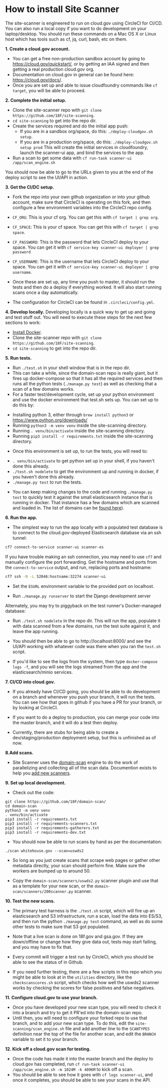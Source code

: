 # How to install Site Scanner

The site-scanner is engineered to run on cloud.gov using CircleCI for CI/CD.
You can also run a local copy if you want to do development on your laptop/desktop.
You should run these commands on a Mac OS X or Linux host which has tools such as cf, jq, curl, bash, etc on them.

**1. Create a cloud.gov account.**

- You can get a free non-production sandbox account by going to https://cloud.gov/quickstart/,
or by getting an IAA signed and then getting a real production cloud.gov org.
- Documentation on cloud.gov in general can be found here:  https://cloud.gov/docs/.
- Once you are set up and able to issue cloudfoundry commands like `cf target`, you will be able to proceed.

**2. Complete the initial setup.**

- Clone the site-scanner repo with `git clone https://github.com/18F/site-scanning`.
- `cd site-scanning` to get into the repo dir.
- Create the services required and do the initial app push:
	- If you are in a sandbox org/space, do this: `./deploy-cloudgov.sh setup`.
	- If you are in a production org/space, do this: `./deploy-cloudgov.sh setup prod`
  This will create the initial services in cloudfoundry, launch the scanner-ui app,
  and bind the services to the app.
- Run a scan to get some data with `cf run-task scanner-ui /app/scan_engine.sh`

You should now be able to go to the URLs given to you at the end of the deploy script
to see the UI/API in action.

**3. Get the CI/DC setup.**

- Fork the repo into your own github organization or into your github account, make sure that CircleCI is operating on this fork, and then configure a few environment variables into the CircleCI repo config.
- `CF_ORG`: This is your cf org.  You can get this with `cf target | grep org`.
- `CF_SPACE`:  This is your cf space.  You can get this with `cf target | grep space`.
- `CF_PASSWORD`:  This is the password that lets CircleCI deploy to your space.
	You can get it with `cf service-key scanner-ui deployer | grep password`
- `CF_USERNAME`:  This is the username that lets CircleCI deploy
	to your space.  You can get it with `cf service-key scanner-ui deployer | grep username`.

- Once these are set up, any time you push to master, it should run the tests and then
do a deploy if everything worked.  It will also start running scans once a day
automatically.
- The configuration for CircleCI can be found in `.circleci/config.yml`.

**4. Develop locally.**
Developing locally is a quick way to get up and going and test stuff out.
You will need to execute these steps for the next
few sections to work:

- [Install Docker](https://docs.docker.com/install/).
- Clone the site-scanner repo with `git clone https://github.com/18F/site-scanning`.
- `cd site-scanning` to get into the repo dir.

**5. Run tests.**

- Run `./test.sh` in your shell window that is in the repo dir.
- This can take a while, since the domain-scan repo is really giant, but it fires up
docker-compose so that it has all the required services and then runs all the python
tests (`./manage.py test`) as well as checking that a scan of a few domains works.
- For a faster test/development cycle, set up your python environment
and use the docker environment that test.sh sets up.  You can set up to do this by:
* Installing python 3, either through `brew install python3` or https://www.python.org/downloads/
* Running `python3 -m venv venv` inside the site-scanning directory.
* Running `. venv/bin/activate` inside the site-scanning directory.
* Running `pip3 install -r requirements.txt` inside the site-scanning directory.

- Once this environment is set up, to run the tests, you will need to:
* `. venv/bin/activate` to get python set up in your shell, if you haven't done this already.
* `./test.sh nodelete` to get the environment up and running in docker, if you haven't done this already.
* `./manage.py test` to run the tests.

- You can keep making changes to the code and running `./manage.py test` to quickly
test it against the small elasticsearch instance that is running in docker.
That instance has a few domains which are scanned and loaded in.  The list of
domains can be [found here](composetest.sh)).

**6. Run the app.**

- The simplest way to run the app locally with a populated test database is to
connect to the cloud.gov-deployed Elasticsearch database via an ssh tunnel:

```bash
cf7 connect-to-service scanner-ui scanner-es
```

If you have trouble making an ssh connection, you may need to use `cf7` and
manually configure the port forwarding. Get the hostname and ports from the
`connect-to-service` output, and run, replacing ports and hostname:

```bash
cf7 ssh -N -L 52046:hostname:32274 scanner-ui
```

- Set the `ESURL` environment variable to the provided port on localhost.

- Run `./manage.py runserver` to start the Django development server

Alternately, you may try to piggyback on the test runner's Docker-managed
database:

- Run `./test.sh nodelete` in the repo dir.  This will run the app, populate
it with data scanned from a few domains, run the test suite against it,
and leave the app running.

- You should then be able to go to http://localhost:8000/ and see the UI/API
working with whatever code was there when you ran the `test.sh` script.

- If you'd like to see the logs from the system, then type `docker-compose logs -f`,
and you will see the logs streamed from the app and the elasticsearch/minio
services.

**7. CI/CD into cloud.gov.**

- If you already have CI/CD going, you should be able to do development on a branch
and whenever you push your branch, it will run the tests.  You can see how that goes
in github if you have a PR for your branch, or by looking at CircleCI.

- If you want to do a deploy to production, you can merge your code into the master
branch, and it will do a test then deploy.

- Currently, there are stubs for being able to create a dev/staging/production deployment
setup, but this is unfinished as of now.

**8.Add scans.**

- Site Scanner uses the [domain-scan](https://github.com/18F/domain-scan) engine
to do the work of parallelizing and collecting all of the scan data. Documention exists to help you [add new scanners](https://github.com/18F/domain-scan#developing-new-scanners).

**9. Set up local development.**
- Check out the code:
```
git clone https://github.com/18F/domain-scan/
cd domain-scan
python3 -m venv venv
. venv/bin/activate
pip3 install -r requirements.txt
pip3 install -r requirements-scanners.txt
pip3 install -r requirements-gatherers.txt
pip3 install -r requirements-dev.txt
```

- You should now be able to run scans by hand as per the documentation:
```
./scan whitehouse.gov --scan=uswds2
```

- So long as you just create scans that scrape web pages or gather other
metadata directly, your scan should perform fine. Make sure the workers are bumped up to around 50.

- Copy the `domain-scan/scanners/uswds2.py` scanner plugin and use that as a template for your new scan, or the `domain-scan/scanners/200scanner.py` scanner.

**10. Test the new scans.**

- The primary test harness is the `./test.sh` script, which will fire
up an elasticsearch and S3 infrastructure, run a scan, load the data
into ES/S3, and then run the python `./manage.py test` command, as well
as do some other tests to make sure that S3 got populated.

- Note that a live scan is done on
18f.gov and gsa.gov. If they are down/offline or change how
they give data out, tests may start failing, and you may have to fix
that.

- Every commit will trigger a test run by CircleCI, which you should
be able to see the status of in Github.

- If you need further testing, there are a few scripts in this repo which
you might be able to look at in the `utilities` directory, like the `checkscanscores.sh`
script, which checks how well the uswds2 scanner works by checking the scores for
false positives and false negatives.

**11. Configure cloud.gov to use your branch.**

- Once you have developed your new scan type, you will need to check it into a branch
and try to get it PR'ed into the domain-scan repo.
- Until then, you will need to
configure your forked repo to use that branch, and to add your new scan type. To do this, edit the `site-scanning/scan_engine.sh` file and add another line
to the `SCANTYPES` definition near the top of the file for another scan, and
edit the `BRANCH` variable to set it to your branch.

**12. Kick off a cloud.gov scan for testing.**

- Once the code has made it into the master branch and the deploy to cloud.gov
has completed,
run `cf run-task scanner-ui /app/scan_engine.sh -m 1024M -k 4096M` to kick off a scan.
- You should be able to see how it goes with `cf logs scanner-ui`, and
once it completes, you should be able to see your scans in the API.
